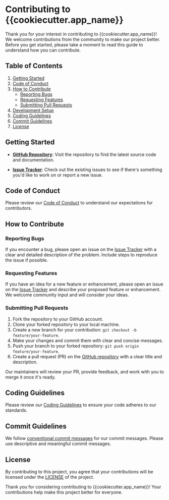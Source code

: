 # Contributing to {{cookiecutter.app_name}}

Thank you for your interest in contributing to {{cookiecutter.app_name}}! We welcome contributions from the community to make our project better. Before you get started, please take a moment to read this guide to understand how you can contribute.

## Table of Contents

1. [Getting Started](#getting-started)
2. [Code of Conduct](#code-of-conduct)
3. [How to Contribute](#how-to-contribute)
    - [Reporting Bugs](#reporting-bugs)
    - [Requesting Features](#requesting-features)
    - [Submitting Pull Requests](#submitting-pull-requests)
4. [Development Setup](#development-setup)
5. [Coding Guidelines](#coding-guidelines)
6. [Commit Guidelines](#commit-guidelines)
7. [License](#license)

## Getting Started

- **[GitHub Repository](https://github.com/{{cookiecutter.organization_name}}/{{cookiecutter.repository_name}})**: Visit the repository to find the latest source code and documentation.

- **[Issue Tracker](https://github.com/{{cookiecutter.organization_name}}/{{cookiecutter.repository_name}}/issues)**: Check out the existing issues to see if there's something you'd like to work on or report a new issue.

## Code of Conduct

Please review our [Code of Conduct](CODE_OF_CONDUCT.md) to understand our expectations for contributors.

## How to Contribute

### Reporting Bugs

If you encounter a bug, please open an issue on the [Issue Tracker](https://github.com/{{cookiecutter.organization_name}}/{{cookiecutter.repository_name}}/issues) with a clear and detailed description of the problem. Include steps to reproduce the issue if possible.

### Requesting Features

If you have an idea for a new feature or enhancement, please open an issue on the [Issue Tracker](https://github.com/{{cookiecutter.organization_name}}/{{cookiecutter.repository_name}}/issues) and describe your proposed feature or enhancement. We welcome community input and will consider your ideas.

### Submitting Pull Requests

1. Fork the repository to your GitHub account.
2. Clone your forked repository to your local machine.
3. Create a new branch for your contribution: `git checkout -b feature/your-feature`.
4. Make your changes and commit them with clear and concise messages.
5. Push your branch to your forked repository: `git push origin feature/your-feature`.
6. Create a pull request (PR) on the [GitHub repository](https://github.com/{{cookiecutter.organization_name}}/{{cookiecutter.repository_name}}) with a clear title and description.

Our maintainers will review your PR, provide feedback, and work with you to merge it once it's ready.

## Coding Guidelines

Please review our [Coding Guidelines](CODING_GUIDELINES.md) to ensure your code adheres to our standards.

## Commit Guidelines

We follow [conventional commit messages](https://www.conventionalcommits.org/) for our commit messages. Please use descriptive and meaningful commit messages.

## License

By contributing to this project, you agree that your contributions will be licensed under the [LICENSE](LICENSE.md) of the project.

Thank you for considering contributing to {{cookiecutter.app_name}}! Your contributions help make this project better for everyone.
